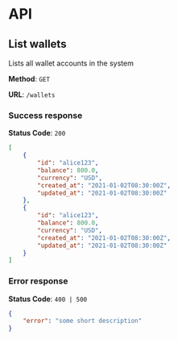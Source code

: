 API
===

## List wallets
Lists all wallet accounts in the system

**Method**: `GET`

**URL**: `/wallets`

### Success response
**Status Code**: `200`
```json
[
    {
        "id": "alice123",
        "balance": 800.0,
        "currency": "USD",
        "created_at": "2021-01-02T08:30:00Z",
        "updated_at": "2021-01-02T08:30:00Z"
    },
    {
        "id": "alice123",
        "balance": 800.0,
        "currency": "USD",
        "created_at": "2021-01-02T08:30:00Z",
        "updated_at": "2021-01-02T08:30:00Z"
    }
]
```

### Error response
**Status Code**: `400 | 500`
```json
{
    "error": "some short description"
}
```